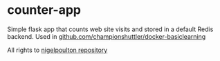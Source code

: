 # counter-app
Simple flask app that counts web site visits and stored in a default Redis backend. Used in [github.com/championshuttler/docker-basiclearning](github.com/championshuttler/docker-basiclearning)

All rights to [nigelpoulton repository](https://github.com/nigelpoulton/counter-app/)

